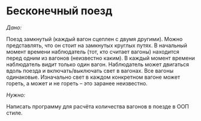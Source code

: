 # Бесконечный поезд

*Дано:*
  
Поезд замкнутый (каждый вагон сцеплен с двумя другими). Можно представлять, что он стоит на замкнутых круглых путях. 
В начальный момент времени наблюдатель (тот, кто считает вагоны) находится перед одним из вагонов (неизвестно каким). 
В каждый момент времени наблюдатель видит только один вагон. Наблюдатель может двигаться вдоль поезда и включать/выключать свет в вагонах. 
Все вагоны одинаковые. Изначально свет в каждом конкретном вагоне может гореть, а может и не гореть – это заранее неизвестно.
  
*Нужно:*
  
Написать программу для расчёта количества вагонов в поезде в ООП стиле.
